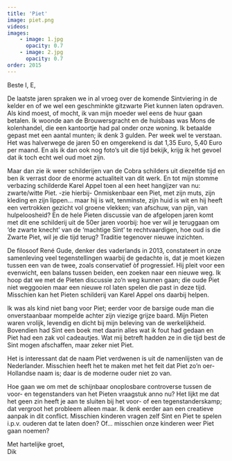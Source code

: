 ```yaml
---
title: 'Piet'
image: piet.png
videos:
images:
    - image: 1.jpg
      opacity: 0.7
    - image: 2.jpg
      opacity: 0.7
order: 2015
---
```


Beste I, E,

De laatste jaren spraken we in al vroeg  over de komende Sintviering in de kelder en of we wel een geschminkte gitzwarte Piet kunnen laten opdraven.
Als kind moest, of mocht, ik van mijn moeder wel eens de huur gaan betalen. Ik woonde aan de Brouwersgracht en de huisbaas was Mons de kolenhandel, die een kantoortje had pal onder onze woning. Ik betaalde gepast met een aantal munten; ik denk 3 gulden. Per week wel te verstaan.  Het was halverwege de jaren 50 en omgerekend is dat 1,35 Euro, 5,40 Euro per maand. En als ik dan ook nog foto’s uit die tijd bekijk, krijg ik het gevoel dat ik toch echt wel oud moet zijn.

Maar dan zie ik weer schilderijen van de Cobra schilders uit diezelfde tijd en ben ik verrast door de enorme actualiteit van dit werk. En tot mijn stomme verbazing schilderde Karel Appel toen al een heet hangijzer van nu: zwarte/witte Piet. -zie hierbij-
Onmiskenbaar een Piet, met zijn muts, zijn kleding en zijn lippen… maar hij is wit, tenminste, zijn huid is wit en hij heeft een vertrokken gezicht vol groene vlekken; van afschuw, van pijn, van hulpeloosheid? En de hele Pieten discussie van de afgelopen jaren komt met dit ene schilderij uit de 50er jaren voorbij: hoe ver wil je teruggaan om ‘de zwarte knecht’ van de ‘machtige Sint’ te rechtvaardigen, hoe oud is die Zwarte Piet, wil je die tijd terug? Traditie tegenover nieuwe inzichten.

De filosoof René Gude, denker des vaderlands in 2013, constateert in onze samenleving veel tegenstellingen waarbij de gedachte is, dat je moet kiezen tussen een van de twee, zoals conservatief òf progressief. Hij pleit voor een evenwicht, een balans tussen beiden, een zoeken naar een nieuwe weg. Ik hoop dat we met de Pieten discussie zo’n weg kunnen gaan; die oude Piet niet weggooien maar een nieuwe rol laten spelen die past in deze tijd. Misschien kan het Pieten schilderij van Karel Appel ons daarbij helpen.

Ik was als kind niet bang voor Piet; eerder voor de barsige oude man die onverstaanbaar mompelde achter zijn viezige grijze baard. Mijn Pieten waren vrolijk, levendig en dicht bij mijn beleving van de werkelijkheid. Bovendien had Sint een boek met daarin alles wat ik fout had gedaan en Piet had een zak vol cadeautjes. Wat mij betreft hadden ze in die tijd best de Sint mogen afschaffen, maar zeker niet Piet. 

Het is interessant dat de naam Piet verdwenen is uit de namenlijsten van de Nederlander. Misschien heeft het te maken met het feit dat Piet zo’n oer-Hollandse naam is; daar is de moderne ouder niet zo van. 

Hoe gaan we om met de schijnbaar onoplosbare controverse tussen de voor- en tegenstanders van het Pieten vraagstuk anno nu? Het lijkt me dat het geen zin heeft je aan te sluiten bij het voor- of een tegenstanderskamp; dat vergroot het probleem alleen maar. Ik denk eerder aan een creatieve aanpak in dit conflict. Misschien kinderen vragen zelf Sint en Piet te spelen i.p.v. ouderen dat te laten doen? Of… misschien onze kinderen weer Piet gaan noemen?

Met hartelijke groet,<br/>
Dik
